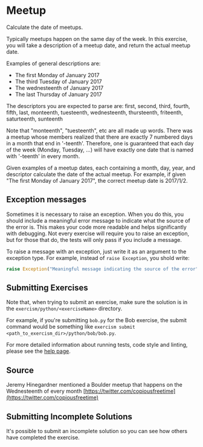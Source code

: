 # Meetup

Calculate the date of meetups.

Typically meetups happen on the same day of the week.  In this exercise, you
will take a description of a meetup date, and return the actual meetup date.

Examples of general descriptions are:

- The first Monday of January 2017
- The third Tuesday of January 2017
- The wednesteenth of January 2017
- The last Thursday of January 2017

The descriptors you are expected to parse are:
first, second, third, fourth, fifth, last, monteenth, tuesteenth, wednesteenth,
thursteenth, friteenth, saturteenth, sunteenth

Note that "monteenth", "tuesteenth", etc are all made up words. There was a
meetup whose members realized that there are exactly 7 numbered days in a month
that end in '-teenth'. Therefore, one is guaranteed that each day of the week
(Monday, Tuesday, ...) will have exactly one date that is named with '-teenth'
in every month.

Given examples of a meetup dates, each containing a month, day, year, and
descriptor calculate the date of the actual meetup.  For example, if given
"The first Monday of January 2017", the correct meetup date is 2017/1/2.

## Exception messages

Sometimes it is necessary to raise an exception. When you do this, you should include a meaningful error message to
indicate what the source of the error is. This makes your code more readable and helps significantly with debugging. Not
every exercise will require you to raise an exception, but for those that do, the tests will only pass if you include
a message.

To raise a message with an exception, just write it as an argument to the exception type. For example, instead of
`raise Exception`, you shold write:

```python
raise Exception("Meaningful message indicating the source of the error")
```

## Submitting Exercises

Note that, when trying to submit an exercise, make sure the solution is in the `exercism/python/<exerciseName>` directory.

For example, if you're submitting `bob.py` for the Bob exercise, the submit command would be something like `exercism submit <path_to_exercism_dir>/python/bob/bob.py`.

For more detailed information about running tests, code style and linting,
please see the [help page](http://exercism.io/languages/python).

## Source

Jeremy Hinegardner mentioned a Boulder meetup that happens on the Wednesteenth of every month [https://twitter.com/copiousfreetime](https://twitter.com/copiousfreetime)

## Submitting Incomplete Solutions
It's possible to submit an incomplete solution so you can see how others have completed the exercise.
